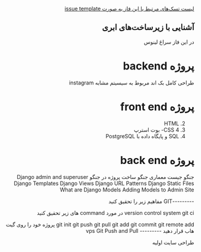 <div dir="rtl" align='right'>


[لیست تسک‌های مرتبط با این فاز به صورت issue template](./issue-Phase00.md)

##  آشنایی با زیرساخت‌های ابری 
 
در این فاز سراغ لینوس 
 
 # پروژه backend
 طراحی کامل بک اند مربوط به سیسیتم مشابه instagram

  # پروژه front end 
 
 2. HTML
3. CSS
4- بوت استرپ
 13. SQL و پایگاه داده با PostgreSQL
 # پروژه back end
جنگو جیست
 معماری جنگو
 ساخت پروژه در جنگو
 Django admin and superuser
Django Templates
Django Views
Django URL Patterns
Django Static Files
What are Django Models
 Adding Models to Admin Site
 
---------GIT
 مفاهیم زیر را تحقیق کنید

version control system
git
ci
در مورد command های زیر تحقیق کنید

git init
git push
git pull
git add
git commit
git remote add
پروژه خود را روی گیت هاب قرار دهید
 --------- vps 
 Git Push and Pull

 طراحی سایت اولیه
 
 

 
 
 
